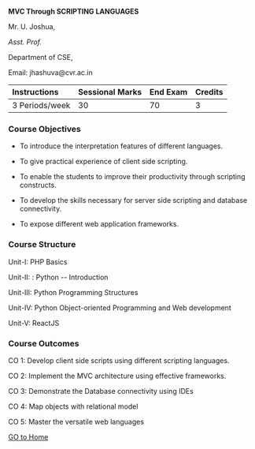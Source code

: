 __MVC Through SCRIPTING LANGUAGES__

Mr\. U\. Joshua,

_Asst\. Prof\._

Department of CSE,

Email: jhashuva@cvr\.ac\.in

| Instructions  | Sessional Marks   | End Exam   | Credits    | 
|:--------------|:------------------|:-----------|:-----------|
| 3 Periods/week|      30           |    70      |     3      |


### Course Objectives

* To introduce the interpretation features of different languages\.

* To give practical experience of client side scripting\.

* To enable the students to improve their productivity through scripting constructs\.

* To develop the skills necessary for server side scripting  and database connectivity\.

* To expose different web application frameworks\.



### Course Structure

Unit\-I: PHP Basics

Unit\-II: : Python \-- Introduction

Unit\-III: Python Programming Structures

Unit\-IV: Python Object\-oriented Programming and Web development

Unit\-V: ReactJS

### Course Outcomes

CO 1: Develop client side scripts using different scripting languages\.

CO 2: Implement the MVC architecture using effective frameworks\.

CO 3: Demonstrate the Database connectivity using IDEs

CO 4: Map objects with relational model

CO 5: Master the versatile web languages

[GO to Home](https://jhashuva.github.io/MVCTS/)
